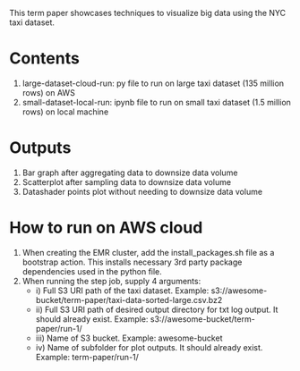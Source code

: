 This term paper showcases techniques to visualize big data using the NYC taxi dataset.

# Contents
1. large-dataset-cloud-run: py file to run on large taxi dataset (135 million rows) on AWS
2. small-dataset-local-run: ipynb file to run on small taxi dataset (1.5 million rows) on local machine

# Outputs
1. Bar graph after aggregating data to downsize data volume
2. Scatterplot after sampling data to downsize data volume
3. Datashader points plot without needing to downsize data volume

# How to run on AWS cloud
1. When creating the EMR cluster, add the install_packages.sh file as a bootstrap action. This installs necessary 3rd party package dependencies used in the python file.
2. When running the step job, supply 4 arguments:
      - i) Full S3 URI path of the taxi dataset. Example: s3://awesome-bucket/term-paper/taxi-data-sorted-large.csv.bz2 
     - ii) Full S3 URI path of desired output directory for txt log output. It should already exist. Example: s3://awesome-bucket/term-paper/run-1/
    - iii) Name of S3 bucket. Example: awesome-bucket
     - iv) Name of subfolder for plot outputs. It should already exist. Example: term-paper/run-1/
